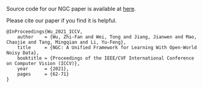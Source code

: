 Source code for our NGC paper is available at [here](https://box.nju.edu.cn/f/05fdd778d54549ad8f11/).

Please cite our paper if you find it is helpful.

```
@InProceedings{Wu_2021_ICCV,
    author    = {Wu, Zhi-Fan and Wei, Tong and Jiang, Jianwen and Mao, Chaojie and Tang, Mingqian and Li, Yu-Feng},
    title     = {NGC: A Unified Framework for Learning With Open-World Noisy Data},
    booktitle = {Proceedings of the IEEE/CVF International Conference on Computer Vision (ICCV)},
    year      = {2021},
    pages     = {62-71}
}
```
